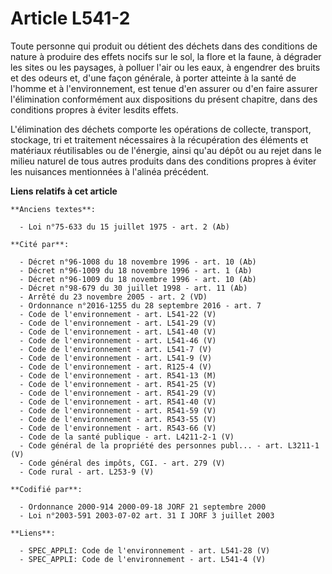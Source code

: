 # Article L541-2

Toute personne qui produit ou détient des déchets dans des conditions de nature à produire des effets nocifs sur le sol, la
flore et la faune, à dégrader les sites ou les paysages, à polluer l'air ou les eaux, à engendrer des bruits et des odeurs
et, d'une façon générale, à porter atteinte à la santé de l'homme et à l'environnement, est tenue d'en assurer ou d'en faire
assurer l'élimination conformément aux dispositions du présent chapitre, dans des conditions propres à éviter lesdits effets.

L'élimination des déchets comporte les opérations de collecte, transport, stockage, tri et traitement nécessaires à la
récupération des éléments et matériaux réutilisables ou de l'énergie, ainsi qu'au dépôt ou au rejet dans le milieu naturel de
tous autres produits dans des conditions propres à éviter les nuisances mentionnées à l'alinéa précédent.

**Liens relatifs à cet article**

	**Anciens textes**:

	  - Loi n°75-633 du 15 juillet 1975 - art. 2 (Ab)

	**Cité par**:

	  - Décret n°96-1008 du 18 novembre 1996 - art. 10 (Ab)
	  - Décret n°96-1009 du 18 novembre 1996 - art. 1 (Ab)
	  - Décret n°96-1009 du 18 novembre 1996 - art. 10 (Ab)
	  - Décret n°98-679 du 30 juillet 1998 - art. 11 (Ab)
	  - Arrêté du 23 novembre 2005 - art. 2 (VD)
	  - Ordonnance n°2016-1255 du 28 septembre 2016 - art. 7
	  - Code de l'environnement - art. L541-22 (V)
	  - Code de l'environnement - art. L541-29 (V)
	  - Code de l'environnement - art. L541-40 (V)
	  - Code de l'environnement - art. L541-46 (V)
	  - Code de l'environnement - art. L541-7 (V)
	  - Code de l'environnement - art. L541-9 (V)
	  - Code de l'environnement - art. R125-4 (V)
	  - Code de l'environnement - art. R541-13 (M)
	  - Code de l'environnement - art. R541-25 (V)
	  - Code de l'environnement - art. R541-29 (V)
	  - Code de l'environnement - art. R541-40 (V)
	  - Code de l'environnement - art. R541-59 (V)
	  - Code de l'environnement - art. R543-55 (V)
	  - Code de l'environnement - art. R543-66 (V)
	  - Code de la santé publique - art. L4211-2-1 (V)
	  - Code général de la propriété des personnes publ... - art. L3211-1 (V)
	  - Code général des impôts, CGI. - art. 279 (V)
	  - Code rural - art. L253-9 (V)

	**Codifié par**:

	  - Ordonnance 2000-914 2000-09-18 JORF 21 septembre 2000
	  - Loi n°2003-591 2003-07-02 art. 31 I JORF 3 juillet 2003

	**Liens**:

	  - SPEC_APPLI: Code de l'environnement - art. L541-28 (V)
	  - SPEC_APPLI: Code de l'environnement - art. L541-4 (V)

